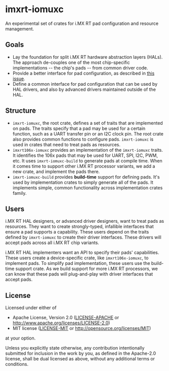 # imxrt-iomuxc

An experimental set of crates for i.MX RT pad configuration and resource management.

## Goals

- Lay the foundation for split i.MX RT hardware abstraction layers (HALs). The approach
  de-couples one of the most chip-specific implementations -- the chip's pads -- from common
  driver code.
- Provide a better interface for pad configuration, as described in
  [this issue](https://github.com/imxrt-rs/imxrt-rs/issues/26).
- Define a common interface for pad configuration that can be used by HAL drivers,
  and also by advanced drivers maintained outside of the HAL.

## Structure

- `imxrt-iomuxc`, the root crate, defines a set of traits that are implemented
  on pads. The traits specify that a pad may be used for a certain function,
  such as a UART transfer pin or an I2C clock pin. The root crate also provides
  common functions to configure pads. `imxrt-iomuxc` is used in crates that need
  to treat pads as resources.
- `imxrt106x-iomuxc` provides an implementation of the `imxrt-iomuxc` traits. It
  identifies the 106x pads that may be used for UART, SPI, I2C, PWM, etc. It uses
  `imxrt-iomuxc-build` to generate pads at compile time. When it comes time to
  support other i.MX RT processor variants, we add a new crate, and implement the
  pads there.
- `imxrt-iomuxc-build` provides **build-time** support for defining pads. It's
  used by implementation crates to simply generate all of the pads. It implements
  simple, common functionality across implementation crates family.

## Users

i.MX RT HAL designers, or advanced driver designers, want to treat pads as resources.
They want to create strongly-typed, infallible interfaces that ensure a pad supports
a capability. These users depend on the traits defined by `imxrt-iomuxc` to create
their driver interfaces. These drivers will accept pads across all i.MX RT chip variants.

i.MX RT HAL implementers want an API to specify their pads' capabilities. These users
create a device-specific crate, like `imxrt106x-iomuxc`, to implement pads. To simplify
pad implementation, these users use the build-time support crate. As we build support
for more i.MX RT processors, we can know that these pads will plug-and-play with driver
interfaces that accept pads.

## License

Licensed under either of

- Apache License, Version 2.0 ([LICENSE-APACHE](LICENSE-APACHE) or
  http://www.apache.org/licenses/LICENSE-2.0)
- MIT license ([LICENSE-MIT](LICENSE-MIT) or http://opensource.org/licenses/MIT)

at your option.

Unless you explicitly state otherwise, any contribution intentionally submitted
for inclusion in the work by you, as defined in the Apache-2.0 license, shall be
dual licensed as above, without any additional terms or conditions.